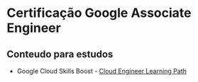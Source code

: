 # Certificação Google Associate Engineer

## **Conteudo para estudos**

* Google Cloud Skills Boost - [Cloud Engineer Learning Path](https://www.cloudskillsboost.google/paths/11)

